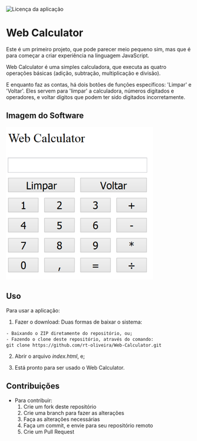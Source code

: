 ![Licença da aplicação](https://img.shields.io/github/license/rt-oliveira/Web-Calculator.svg)

# Web Calculator

Este é um primeiro projeto, que pode parecer meio pequeno sim, mas que é para começar a criar experiência na linguagem JavaScript.

Web Calculator é uma simples calculadora, que executa as quatro operações básicas (adição, subtração, multiplicação e divisão).

E enquanto faz as contas, há dois botões de funções específicos: 'Limpar' e 'Voltar'. Eles servem para 'limpar' a calculadora, números digitados e operadores, e voltar dígitos que podem ter sido digitados incorretamente.

## Imagem do Software

<img alt="Tela da aplicação" src="imagens/tela_calculadora.png" width=400px>

## Uso

Para usar a aplicação:

  1. Fazer o download: Duas formas de baixar o sistema:
  
    - Baixando o ZIP diretamente do repositório, ou;
    - Fazendo o clone deste repositório, através do comando:
    git clone https://github.com/rt-oliveira/Web-Calculator.git
    
  2. Abrir o arquivo *index.html*, e;
  
  3. Está pronto para ser usado o Web Calculator.
  
## Contribuições
  
  - Para contribuir:
    1. Crie um fork deste repositório
    2. Crie uma branch para fazer as alterações
    3. Faça as alterações necessárias
    4. Faça um commit, e envie para seu repositório remoto
    5. Crie um Pull Request

